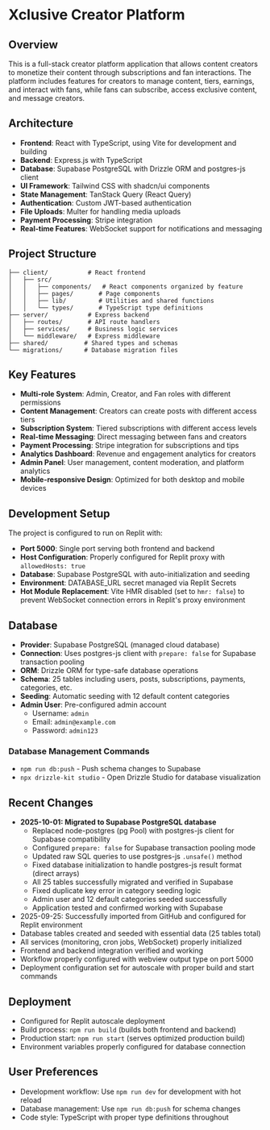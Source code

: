 # Xclusive Creator Platform

## Overview
This is a full-stack creator platform application that allows content creators to monetize their content through subscriptions and fan interactions. The platform includes features for creators to manage content, tiers, earnings, and interact with fans, while fans can subscribe, access exclusive content, and message creators.

## Architecture
- **Frontend**: React with TypeScript, using Vite for development and building
- **Backend**: Express.js with TypeScript
- **Database**: Supabase PostgreSQL with Drizzle ORM and postgres-js client
- **UI Framework**: Tailwind CSS with shadcn/ui components
- **State Management**: TanStack Query (React Query)
- **Authentication**: Custom JWT-based authentication
- **File Uploads**: Multer for handling media uploads
- **Payment Processing**: Stripe integration
- **Real-time Features**: WebSocket support for notifications and messaging

## Project Structure
```
├── client/           # React frontend
│   ├── src/
│   │   ├── components/   # React components organized by feature
│   │   ├── pages/       # Page components
│   │   ├── lib/         # Utilities and shared functions
│   │   └── types/       # TypeScript type definitions
├── server/           # Express backend
│   ├── routes/       # API route handlers
│   ├── services/     # Business logic services
│   └── middleware/   # Express middleware
├── shared/          # Shared types and schemas
└── migrations/      # Database migration files
```

## Key Features
- **Multi-role System**: Admin, Creator, and Fan roles with different permissions
- **Content Management**: Creators can create posts with different access tiers
- **Subscription System**: Tiered subscriptions with different access levels
- **Real-time Messaging**: Direct messaging between fans and creators
- **Payment Processing**: Stripe integration for subscriptions and tips
- **Analytics Dashboard**: Revenue and engagement analytics for creators
- **Admin Panel**: User management, content moderation, and platform analytics
- **Mobile-responsive Design**: Optimized for both desktop and mobile devices

## Development Setup
The project is configured to run on Replit with:
- **Port 5000**: Single port serving both frontend and backend
- **Host Configuration**: Properly configured for Replit proxy with `allowedHosts: true`
- **Database**: Supabase PostgreSQL with auto-initialization and seeding
- **Environment**: DATABASE_URL secret managed via Replit Secrets
- **Hot Module Replacement**: Vite HMR disabled (set to `hmr: false`) to prevent WebSocket connection errors in Replit's proxy environment

## Database
- **Provider**: Supabase PostgreSQL (managed cloud database)
- **Connection**: Uses postgres-js client with `prepare: false` for Supabase transaction pooling
- **ORM**: Drizzle ORM for type-safe database operations
- **Schema**: 25 tables including users, posts, subscriptions, payments, categories, etc.
- **Seeding**: Automatic seeding with 12 default content categories
- **Admin User**: Pre-configured admin account
  - Username: `admin`
  - Email: `admin@example.com`
  - Password: `admin123`

### Database Management Commands
- `npm run db:push` - Push schema changes to Supabase
- `npx drizzle-kit studio` - Open Drizzle Studio for database visualization

## Recent Changes
- **2025-10-01: Migrated to Supabase PostgreSQL database**
  - Replaced node-postgres (pg Pool) with postgres-js client for Supabase compatibility
  - Configured `prepare: false` for Supabase transaction pooling mode
  - Updated raw SQL queries to use postgres-js `.unsafe()` method
  - Fixed database initialization to handle postgres-js result format (direct arrays)
  - All 25 tables successfully migrated and verified in Supabase
  - Fixed duplicate key error in category seeding logic
  - Admin user and 12 default categories seeded successfully
  - Application tested and confirmed working with Supabase
- 2025-09-25: Successfully imported from GitHub and configured for Replit environment
- Database tables created and seeded with essential data (25 tables total)
- All services (monitoring, cron jobs, WebSocket) properly initialized
- Frontend and backend integration verified and working
- Workflow properly configured with webview output type on port 5000
- Deployment configuration set for autoscale with proper build and start commands

## Deployment
- Configured for Replit autoscale deployment
- Build process: `npm run build` (builds both frontend and backend)
- Production start: `npm run start` (serves optimized production build)
- Environment variables properly configured for database connection

## User Preferences
- Development workflow: Use `npm run dev` for development with hot reload
- Database management: Use `npm run db:push` for schema changes
- Code style: TypeScript with proper type definitions throughout
